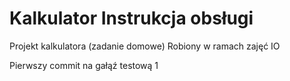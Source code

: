 # Kalkulator Instrukcja obsługi

Projekt kalkulatora (zadanie domowe)
Robiony w ramach zajęć IO

Pierwszy commit na gałąź testową 1
